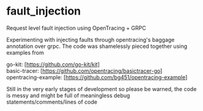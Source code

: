# fault_injection
Request level fault injection using OpenTracing + GRPC

Experimenting with injecting faults through opentracing's baggage annotation over grpc.
The code was shamelessly pieced together using examples from

go-kit:              [https://github.com/go-kit/kit]  
basic-tracer:        [https://github.com/opentracing/basictracer-go]  
opentracing-example: [https://github.com/bg451/opentracing-example]  

Still in the very early stages of development so please be warned, the code is messy and
might be full of meaningless debug statements/comments/lines of code

